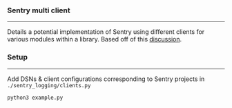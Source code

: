 ### Sentry multi client
---
Details a potential implementation of Sentry using different clients for various modules within a library. Based off of this [discussion](https://github.com/getsentry/sentry-python/issues/610). 

### Setup
---
Add DSNs & client configurations corresponding to Sentry projects in `./sentry_logging/clients.py`

`python3 example.py`